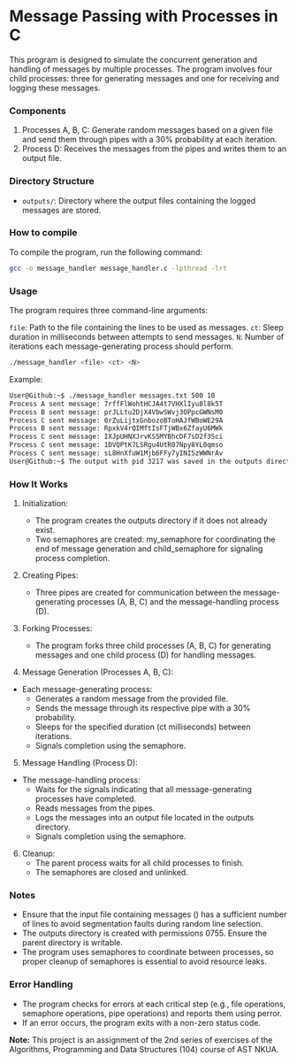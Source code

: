 # Message Passing with Processes in C

This program is designed to simulate the concurrent generation and handling of messages by multiple processes. The program involves four child processes: three for generating messages and one for receiving and logging these messages.

### Components
1. Processes A, B, C: Generate random messages based on a given file and send them through pipes with a 30% probability at each iteration.
2. Process D: Receives the messages from the pipes and writes them to an output file.

### Directory Structure
- `outputs/`: Directory where the output files containing the logged messages are stored.

### How to compile
To compile the program, run the following command:

```bash
gcc -o message_handler message_handler.c -lpthread -lrt
```

### Usage
The program requires three command-line arguments:

`file`: Path to the file containing the lines to be used as messages.
`ct`: Sleep duration in milliseconds between attempts to send messages.
`N`: Number of iterations each message-generating process should perform.

```bash
./message_handler <file> <ct> <N>
```
Example:
```bash
User@Github:~$ ./message_handler messages.txt 500 10
Process A sent message: 7rffFlWohtHCJA4t7VHXlIyu8l8k5T
Process B sent message: prJLLtu2DjX4VbwSWvj3OPpcGWNsM0
Process C sent message: 0rZuLijtxGnbozoBToHAJfWBoWE29A
Process B sent message: RpxkV4rQIMftIsFTjWBx6ZfayU6MWk
Process C sent message: IXJpUHNXJrvKS5MYBhcDF7sD2f3Sci
Process C sent message: 1DVQPtK7LSRgu4UtR07Npy8YL0qmso
Process C sent message: sL8HnXfuW1Mjb6FFy7yINISzWWNrAv
User@Github:~$ The output with pid 3217 was saved in the outputs directory.
```
### How It Works
1. Initialization:

    - The program creates the outputs directory if it does not already exist.
    - Two semaphores are created: my_semaphore for coordinating the end of message generation and child_semaphore for signaling process completion.
2. Creating Pipes:
    - Three pipes are created for communication between the message-generating processes (A, B, C) and the message-handling process (D).
3. Forking Processes:
    - The program forks three child processes (A, B, C) for generating messages and one child process (D) for handling messages.
4. Message Generation (Processes A, B, C):
- Each message-generating process:
    - Generates a random message from the provided file.
    - Sends the message through its respective pipe with a 30% probability.
    - Sleeps for the specified duration (ct milliseconds) between iterations.
    - Signals completion using the semaphore.
5. Message Handling (Process D):
- The message-handling process:
    - Waits for the signals indicating that all message-generating processes have completed.
    - Reads messages from the pipes.
    - Logs the messages into an output file located in the outputs directory.
    - Signals completion using the semaphore.
6. Cleanup:
    - The parent process waits for all child processes to finish.
    - The semaphores are closed and unlinked.
### Notes
- Ensure that the input file containing messages (<file>) has a sufficient number of lines to avoid segmentation faults during random line selection.
- The outputs directory is created with permissions 0755. Ensure the parent directory is writable.
- The program uses semaphores to coordinate between processes, so proper cleanup of semaphores is essential to avoid resource leaks.
### Error Handling
- The program checks for errors at each critical step (e.g., file operations, semaphore operations, pipe operations) and reports them using perror.
- If an error occurs, the program exits with a non-zero status code.

**Note:** This project is an assignment of the 2nd series of exercises of the Algorithms, Programming and Data Structures (104) course of AST NKUA.